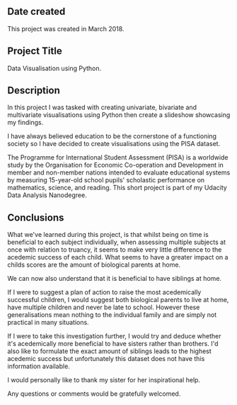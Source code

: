 ## Date created
This project was created in March 2018.

## Project Title
Data Visualisation using Python.

## Description
In this project I was tasked with creating univariate, bivariate and multivariate visualisations using Python then create a slideshow showcasing my findings.

I have always believed education to be the cornerstone of a functioning society so I have decided to create visualisations using the PISA dataset.

The Programme for International Student Assessment (PISA) is a worldwide study by the Organisation for Economic Co-operation and Development in member and non-member nations
intended to evaluate educational systems by measuring 15-year-old school pupils' scholastic performance on mathematics, science, and reading.
This short project is part of my Udacity Data Analysis Nanodegree.

## Conclusions

What we've learned during this project, is that whilst being on time is beneficial to each subject individually, when assessing multiple subjects at once with relation to truancy, it seems to make very little difference to the acedemic success of each child. What seems to have a greater impact on a childs scores are the amount of biological parents at home.

We can now also understand that it is beneficial to have siblings at home.

If I were to suggest a plan of action to raise the most acedemically successful children, I would suggest both biological parents to live at home, have multiple children and never be late to school. However these generalisations mean nothing to the individual family and are simply not practical in many situations.

If I were to take this investigation further, I would try and deduce whether it's acedemically more beneficial to have sisters rather than brothers. I'd also like to formulate the exact amount of siblings leads to the highest acedemic success but unfortunately this dataset does not have this information available.

I would personally like to thank my sister for her inspirational help.

Any questions or comments would be gratefully welcomed.
